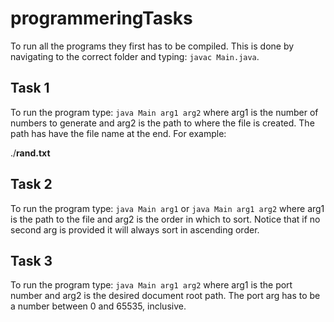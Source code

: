 # programmeringTasks

To run all the programs they first has to be compiled. This is done by navigating to the correct folder and typing:
`javac Main.java`.

## Task 1
To run the program type: `java Main arg1 arg2` where arg1 is the number of numbers to generate and arg2 is the path to where the file is created. The path has have the file name at the end. For example:

./**rand.txt** 

## Task 2
To run the program type: `java Main arg1` or `java Main arg1 arg2` where arg1 is the path to the file and arg2 is the order in which to sort. Notice that if no second arg is provided it will always sort in ascending order.

## Task 3
To run the program type: `java Main arg1 arg2` where arg1 is the port number and arg2 is the desired document root path. The port arg has to be a number between 0 and 65535, inclusive.
